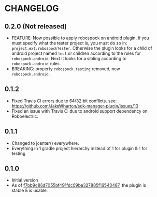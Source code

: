 CHANGELOG
=====================

0.2.0 (Not released)
---------------------
+ FEATURE: Now possible to apply robospock on android plugin.
  if you must specify what the tester project is, you must do so in:
	`project.ext.robospockTester`.
  Otherwise the plugin looks for a child of android project named
  `test` or children according to the rules for `robospock.android`.
  Next it looks for a sibling according to `robospock.android` rules.
+ BREAKING:	property `robospock.testing` removed, now `robospock.android`.

0.1.2
---------------------
+ Fixed Travis CI errors due to 64/32 bit conflicts.
  see: https://github.com/JakeWharton/sdk-manager-plugin/issues/13
+ Fixed an issue with Travis CI due to android support dependency on Roboelectric.

0.1.1
---------------------
+ Changed to jcenter() everywhere.
+ Everything in 1 gradle project hierarchy instead of 1 for plugin & 1 for testing.

0.1.0
---------------------
+ Initial version
+ As of [f7bb9c86d7055bf491fdc09ba327885f16540467](https://github.com/Centril/gradle-plugin-robospock/commit/9fedfc1393911ba0d10211ef6593e9447baa982b), the plugin is stable & is usable.
